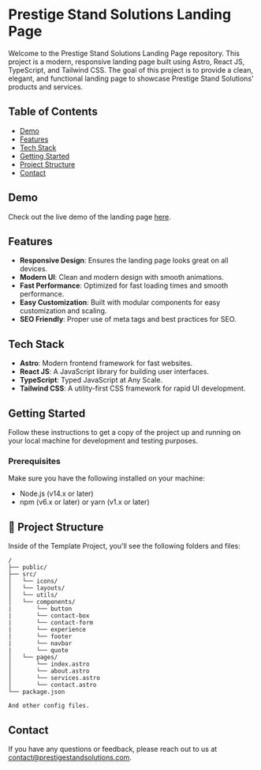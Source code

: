 # Prestige Stand Solutions Landing Page

Welcome to the Prestige Stand Solutions Landing Page repository. This project is a modern, responsive landing page built using Astro, React JS, TypeScript, and Tailwind CSS. The goal of this project is to provide a clean, elegant, and functional landing page to showcase Prestige Stand Solutions' products and services.

## Table of Contents

- [Demo](#demo)
- [Features](#features)
- [Tech Stack](#tech-stack)
- [Getting Started](#getting-started)
- [Project Structure](#project-structure)
- [Contact](#contact)

## Demo

Check out the live demo of the landing page [here](#).

## Features

- **Responsive Design**: Ensures the landing page looks great on all devices.
- **Modern UI**: Clean and modern design with smooth animations.
- **Fast Performance**: Optimized for fast loading times and smooth performance.
- **Easy Customization**: Built with modular components for easy customization and scaling.
- **SEO Friendly**: Proper use of meta tags and best practices for SEO.

## Tech Stack

- **Astro**: Modern frontend framework for fast websites.
- **React JS**: A JavaScript library for building user interfaces.
- **TypeScript**: Typed JavaScript at Any Scale.
- **Tailwind CSS**: A utility-first CSS framework for rapid UI development.

## Getting Started

Follow these instructions to get a copy of the project up and running on your local machine for development and testing purposes.

### Prerequisites

Make sure you have the following installed on your machine:

- Node.js (v14.x or later)
- npm (v6.x or later) or yarn (v1.x or later)

## 🚀 Project Structure

Inside of the Template Project, you'll see the following folders and files:

```
/
├── public/
├── src/
│   └── icons/
│   └── layouts/
│   └── utils/
│   └── components/
|       └── button
|       └── contact-box
|       └── contact-form
|       └── experience
|       └── footer
|       └── navbar
|       └── quote
│   └── pages/
│       └── index.astro
│       └── about.astro
│       └── services.astro
│       └── contact.astro
└── package.json

And other config files.
```

## Contact
If you have any questions or feedback, please reach out to us at contact@prestigestandsolutions.com.


